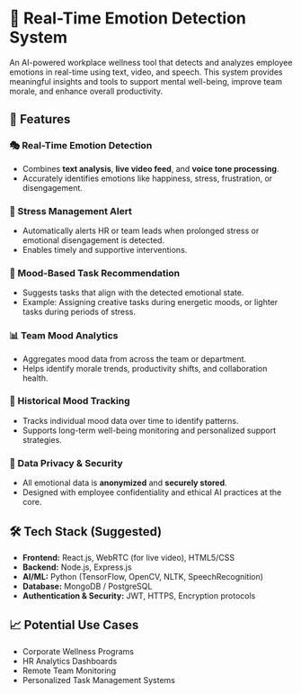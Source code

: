 # 💼 Real-Time Emotion Detection System

An AI-powered workplace wellness tool that detects and analyzes employee emotions in real-time using text, video, and speech. This system provides meaningful insights and tools to support mental well-being, improve team morale, and enhance overall productivity.

## 🚀 Features

### 🎭 Real-Time Emotion Detection
- Combines **text analysis**, **live video feed**, and **voice tone processing**.
- Accurately identifies emotions like happiness, stress, frustration, or disengagement.

### 🚨 Stress Management Alert
- Automatically alerts HR or team leads when prolonged stress or emotional disengagement is detected.
- Enables timely and supportive interventions.

### 📝 Mood-Based Task Recommendation
- Suggests tasks that align with the detected emotional state.
- Example: Assigning creative tasks during energetic moods, or lighter tasks during periods of stress.

### 📊 Team Mood Analytics
- Aggregates mood data from across the team or department.
- Helps identify morale trends, productivity shifts, and collaboration health.

### 📅 Historical Mood Tracking
- Tracks individual mood data over time to identify patterns.
- Supports long-term well-being monitoring and personalized support strategies.

### 🔐 Data Privacy & Security
- All emotional data is **anonymized** and **securely stored**.
- Designed with employee confidentiality and ethical AI practices at the core.



## 🛠️ Tech Stack (Suggested)
- **Frontend:** React.js, WebRTC (for live video), HTML5/CSS
- **Backend:** Node.js, Express.js
- **AI/ML:** Python (TensorFlow, OpenCV, NLTK, SpeechRecognition)
- **Database:** MongoDB / PostgreSQL
- **Authentication & Security:** JWT, HTTPS, Encryption protocols



## 📈 Potential Use Cases
- Corporate Wellness Programs  
- HR Analytics Dashboards  
- Remote Team Monitoring  
- Personalized Task Management Systems  



